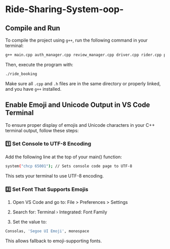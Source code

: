# Ride-Sharing-System-oop-


## Compile and Run

To compile the project using `g++`, run the following command in your terminal:

```bash
g++ main.cpp auth_manager.cpp review_manager.cpp driver.cpp rider.cpp premium_rider.cpp user.cpp ride.cpp driver_review.cpp subscription.cpp -o ride_booking
```

Then, execute the program with:

```bash
./ride_booking
```

Make sure all `.cpp` and `.h` files are in the same directory or properly linked, and you have `g++` installed.

## Enable Emoji and Unicode Output in VS Code Terminal

To ensure proper display of emojis and Unicode characters in your C++ terminal output, follow these steps:

### 1️⃣ Set Console to UTF-8 Encoding

Add the following line at the top of your main() function:

```bash
system("chcp 65001"); // Sets console code page to UTF-8 
```
This sets your terminal to use UTF-8 encoding.

### 2️⃣ Set Font That Supports Emojis

1. Open VS Code and go to:
File > Preferences > Settings

2. Search for:
Terminal › Integrated: Font Family

3. Set the value to:

```bash
Consolas, 'Segoe UI Emoji', monospace
```
This allows fallback to emoji-supporting fonts.



